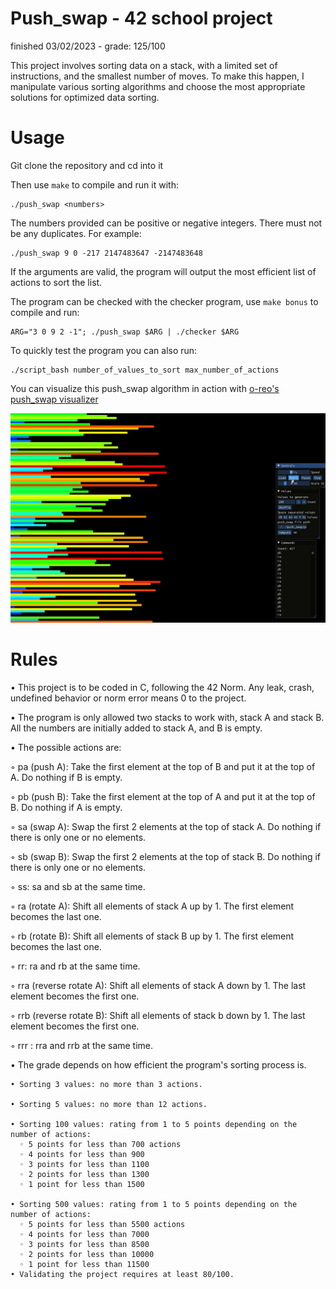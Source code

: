 # Push_swap - 42 school project
finished 03/02/2023 - grade: 125/100

This project involves sorting data on a stack, with a limited set of instructions, and the smallest number of moves. To make this happen, I manipulate various sorting algorithms and choose the most appropriate solutions for optimized data sorting.

# Usage

Git clone the repository and cd into it

Then use ```make``` to compile and run it with:

```shell
./push_swap <numbers>
```

The numbers provided can be positive or negative integers. There must not be any duplicates. For example:

```shell
./push_swap 9 0 -217 2147483647 -2147483648
```

If the arguments are valid, the program will output the most efficient list of actions to sort the list.

The program can be checked with the checker program, use ```make bonus``` to compile and run:

```shell
ARG="3 0 9 2 -1"; ./push_swap $ARG | ./checker $ARG
```

To quickly test the program you can also run:

```shell
./script_bash number_of_values_to_sort max_number_of_actions
```

You can visualize this push_swap algorithm in action with [o-reo's push_swap visualizer](https://github.com/o-reo/push_swap_visualizer)

![Push_swap visualization by mcombeau](https://github.com/mcombeau/push_swap/blob/main/subject/push_swap_visualization.gif)

# Rules

• This project is to be coded in C, following the 42 Norm. Any leak, crash, undefined behavior or norm error means 0 to the project.

• The program is only allowed two stacks to work with, stack A and stack B. All the numbers are initially added to stack A, and B is empty.

• The possible actions are:

◦ pa (push A): Take the first element at the top of B and put it at the top of A. Do nothing if B is empty.

◦ pb (push B): Take the first element at the top of A and put it at the top of B. Do nothing if A is empty.

◦ sa (swap A): Swap the first 2 elements at the top of stack A. Do nothing if there is only one or no elements.

◦ sb (swap B): Swap the first 2 elements at the top of stack B. Do nothing if there is only one or no elements.

◦ ss: sa and sb at the same time.

◦ ra (rotate A): Shift all elements of stack A up by 1. The first element becomes the last one.

◦ rb (rotate B): Shift all elements of stack B up by 1. The first element becomes the last one.

◦ rr: ra and rb at the same time.

◦ rra (reverse rotate A): Shift all elements of stack A down by 1. The last element becomes the first one.

◦ rrb (reverse rotate B): Shift all elements of stack b down by 1. The last element becomes the first one.

◦ rrr : rra and rrb at the same time.

• The grade depends on how efficient the program's sorting process is.
```
• Sorting 3 values: no more than 3 actions.

• Sorting 5 values: no more than 12 actions.

• Sorting 100 values: rating from 1 to 5 points depending on the number of actions:
  ◦ 5 points for less than 700 actions
  ◦ 4 points for less than 900
  ◦ 3 points for less than 1100
  ◦ 2 points for less than 1300
  ◦ 1 point for less than 1500

• Sorting 500 values: rating from 1 to 5 points depending on the number of actions:
  ◦ 5 points for less than 5500 actions
  ◦ 4 points for less than 7000
  ◦ 3 points for less than 8500
  ◦ 2 points for less than 10000
  ◦ 1 point for less than 11500 
• Validating the project requires at least 80/100.
```
